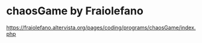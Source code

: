 # chaosGame by Fraiolefano

https://fraiolefano.altervista.org/pages/coding/programs/chaosGame/index.php
